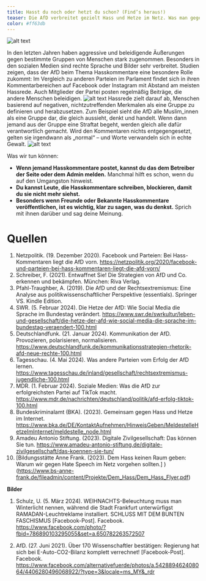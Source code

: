 ```yaml
---
title: Hasst du noch oder hetzt du schon? (Find’s heraus!)
teaser: Die AfD verbreitet gezielt Hass und Hetze im Netz. Was man gegen Hassrede tun kann.
color: #ff63db
---
```


![alt text](images/Headlines/Headline_Hetze.png)

In den letzten Jahren haben aggressive und beleidigende Äußerungen gegen bestimmte Gruppen von Menschen stark zugenommen. Besonders in den sozialen Medien sind rechte Sprache und Bilder sehr verbreitet. 
Studien zeigen, dass der AfD beim Thema Hasskommentare eine besondere Rolle zukommt: Im Vergleich zu anderen Parteien im Parlament findet sich in ihren Kommentarbereichen auf Facebook oder Instagram mit Abstand am meisten Hassrede. Auch Mitglieder der Partei posten regelmäßig Beiträge, die andere Menschen beleidigen. 
![alt text](images/assets/hetzen1.png)
Hassrede zielt darauf ab, Menschen basierend auf negativen, nichtzutreffenden Merkmalen als eine Gruppe zu definieren und herabzusetzen. Zum Beispiel sieht die AfD alle Muslim_innen als eine Gruppe dar, die gleich aussieht, denkt und handelt. Wenn dann jemand aus der Gruppe eine Straftat begeht, werden gleich alle dafür verantwortlich gemacht. Wird den Kommentaren nichts entgegengesetzt, gelten sie irgendwann als „normal“ – und Worte verwandeln sich in echte Gewalt.
![alt text](images/assets/hetzen2.png)

Was wir tun können:

- **Wenn jemand Hasskommentare postet, kannst du das dem Betreiber der Seite oder dem Admin melden.** Manchmal hilft es schon, wenn du auf den Umgangston hinweist.
- **Du kannst Leute, die Hasskommentare schreiben, blockieren, damit du sie nicht mehr siehst.**
- **Besonders wenn Freunde oder Bekannte Hasskommentare veröffentlichen, ist es wichtig, klar zu sagen, was du denkst.** Sprich mit ihnen darüber und sag deine Meinung.

# Quellen
1.	Netzpolitik. (19. Dezember 2020). Facebook und Parteien: Bei Hass-Kommentaren liegt die AfD vorn. https://netzpolitik.org/2020/facebook-und-parteien-bei-hass-kommentaren-liegt-die-afd-vorn/
2.	Schreiber, F. (2021). Entwaffnet Sie! Die Strategien von AfD und Co. erkennen und bekämpfen. München: Riva Verlag.
3.	Pfahl-Traughber, A. (2019). Die AfD und der Rechtsextremismus: Eine Analyse aus politikwissenschaftlicher Perspektive (essentials). Springer VS. Kindle Edition.
4.	SWR. (5. Februar 2024). Die Hetze der AfD: Wie Social Media die Sprache im Bundestag verändert. https://www.swr.de/swrkultur/leben-und-gesellschaft/die-hetze-der-afd-wie-social-media-die-sprache-im-bundestag-veraendert-100.html
5.	Deutschlandfunk. (21. Januar 2024). Kommunikation der AfD. Provozieren, polarisieren, normalisieren. https://www.deutschlandfunk.de/kommunikationsstrategien-rhetorik-afd-neue-rechte-100.html
6.	Tagesschau. (4. Mai 2024). Was andere Parteien vom Erfolg der AfD lernen. https://www.tagesschau.de/inland/gesellschaft/rechtsextremismus-jugendliche-100.html
7.	MDR. (1. Februar 2024). Soziale Medien: Was die AfD zur erfolgreichsten Partei auf TikTok macht. https://www.mdr.de/nachrichten/deutschland/politik/afd-erfolg-tiktok-100.html
8.	Bundeskriminalamt (BKA). (2023). Gemeinsam gegen Hass und Hetze im Internet. https://www.bka.de/DE/KontaktAufnehmen/HinweisGeben/MeldestelleHetzeImInternet/meldestelle_node.html
9.	Amadeu Antonio Stiftung. (2023). Digitale Zivilgesellschaft: Das können Sie tun. https://www.amadeu-antonio-stiftung.de/digitale-zivilgesellschaft/das-koennen-sie-tun/
10.	[Bildungsstätte Anne Frank. (2023). Dem Hass keinen Raum geben: Warum wir gegen Hate Speech im Netz vorgehen sollten.] )(https://www.bs-anne-frank.de/fileadmin/content/Projekte/Dem_Hass/Dem_Hass_Flyer.pdf)

**Bilder**

1. Schulz, U. (5. März 2024). WEIHNACHTS-Beleuchtung muss man Winterlicht nennen, während die Stadt Frankfurt unterwürfigst RAMADAN-Leuchtreklame installiert. SCHLUSS MIT DEM BUNTEN FASCHISMUS [Facebook-Post]. Facebook. https://www.facebook.com/photo/?fbid=786890103295055&set=a.650782263572507

2. AfD. (27. Juni 2021). Über 170 Wissenschaftler bestätigen: Regierung hat sich bei E-Auto-CO2-Bilanz komplett verrechnet! [Facebook-Post]. Facebook. https://www.facebook.com/alternativefuerde/photos/a.542889462408064/4406280496068922/?type=3&locale=ms_MY&_rdr
